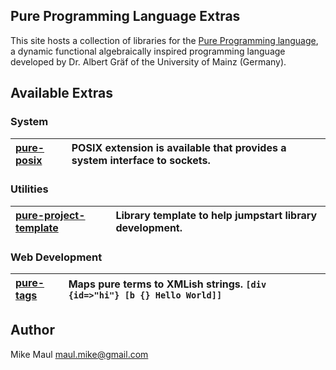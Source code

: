 ## Pure Programming Language Extras ##
This site hosts a collection of libraries for the [Pure Programming language](http://code.google.com/p/pure-lang/), a dynamic functional algebraically inspired programming language developed by Dr. Albert Gräf of the University of Mainz (Germany).

## Available Extras ##
### System ###
| [pure-posix](http://code.google.com/p/pure-lang-extras/downloads/detail?name=pure-posix-0.1.3.tar.gz) |  POSIX extension is available that provides a system interface to sockets.|
|:------------------------------------------------------------------------------------------------------|:--------------------------------------------------------------------------|

### Utilities ###
| [pure-project-template](http://code.google.com/p/pure-lang-extras/downloads/detail?name=pure-project-template-0.1.tgz) | Library template to help jumpstart library development.|
|:-----------------------------------------------------------------------------------------------------------------------|:-------------------------------------------------------|

### Web Development ###
| [pure-tags](http://code.google.com/p/pure-lang-extras/downloads/detail?name=pure-tags-0.22.tgz) | Maps pure terms to XMLish strings. ` [div {id=>"hi"} [b {} Hello World]] ` |
|:------------------------------------------------------------------------------------------------|:---------------------------------------------------------------------------|

## Author ##
Mike Maul <maul.mike@gmail.com>